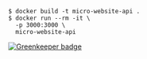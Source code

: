 ```
$ docker build -t micro-website-api .
$ docker run --rm -it \
  -p 3000:3000 \
  micro-website-api
```


[![Greenkeeper badge](https://badges.greenkeeper.io/evenchange4/micro-website-api.svg)](https://greenkeeper.io/)